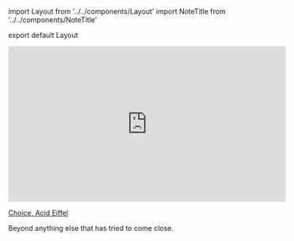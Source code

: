 import Layout from '../../components/Layout'
import NoteTitle from '../../components/NoteTitle'

export default Layout

<NoteTitle date="2012-01-15" title="Acid Eiffel" />

<iframe
  width="560"
  height="315"
  src="https://www.youtube.com/embed/rYBUDRSeeeE"
  frameBorder="0"
  allowFullScreen
></iframe>

[Choice, Acid Eiffel](http://www.discogs.com/Choice-Soofle-Acid-Eiffel-How-Do-You-Plead/release/17517)

Beyond anything else that has tried to come close.
